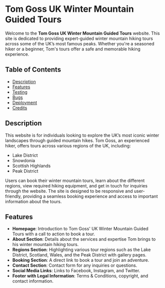 # Tom Goss UK Winter Mountain Guided Tours

Welcome to the **Tom Goss UK Winter Mountain Guided Tours** website. This site is dedicated to providing expert-guided winter mountain hiking tours across some of the UK’s most famous peaks. Whether you're a seasoned hiker or a beginner, Tom's tours offer a safe and memorable hiking experience.

## Table of Contents
- [Description](#description)
- [Features](#features)
- [Testing](#testing)
- [Bugs](#bugs)
- [Deployment](#deployment)
- [Credits](#credits)


## Description

This website is for individuals looking to explore the UK’s most iconic winter landscapes through guided mountain hikes. Tom Goss, an experienced hiker, offers tours across various regions of the UK, including:
- Lake District
- Snowdonia
- Scottish Highlands
- Peak District

Users can book their winter mountain tours, learn about the different regions, view required hiking equipment, and get in touch for inquiries through the website. The site is designed to be responsive and user-friendly, providing a seamless booking experience and access to important information about the tours.

## Features

- **Homepage**: Introduction to Tom Goss' UK Winter Mountain Guided Tours with a call to action to book a tour.
- **About Section**: Details about the services and expertise Tom brings to his winter mountain hiking tours.
- **Regions Section**: Highlighting various tour regions such as the Lake District, Scotland, Wales, and the Peak District with gallery pages.
- **Booking Section**: A direct link to book a tour and join an adventure.
- **Contact Section**: Contact form for any inquiries or questions.
- **Social Media Links**: Links to Facebook, Instagram, and Twitter.
- **Footer with Legal Information**: Terms & Conditions, copyright, and contact information.



